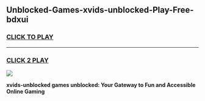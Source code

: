
## Unblocked-Games-xvids-unblocked-Play-Free-bdxui
<h3>
<a href="https://premium76.site?title=xvids-unblocked&ref=19M">CLICK TO PLAY</a></h3>
<hr>

<h3>
<a href="https://premium76.site?title=xvids-unblocked&ref=19M">CLICK 2 PLAY</a>
  
</h3>

<a href="https://premium76.site?title=xvids-unblocked&ref=19M"><img src="https://clearcache.store/games.png"></a>


**xvids-unblocked games unblocked: Your Gateway to Fun and Accessible Online Gaming**
